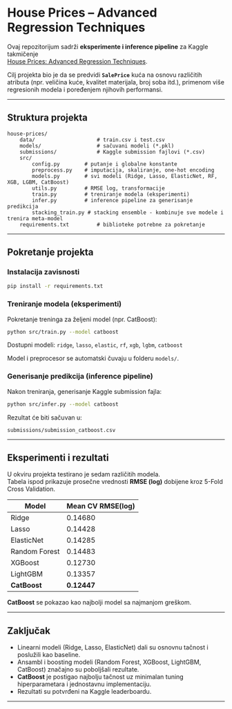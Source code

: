 # House Prices – Advanced Regression Techniques

Ovaj repozitorijum sadrži **eksperimente i inference pipeline** za Kaggle takmičenje  
[House Prices: Advanced Regression Techniques](https://www.kaggle.com/competitions/house-prices-advanced-regression-techniques).

Cilj projekta bio je da se predvidi **`SalePrice`** kuća na osnovu različitih atributa (npr. veličina kuće, kvalitet materijala, broj soba itd.), primenom više regresionih modela i poređenjem njihovih performansi.

---

## Struktura projekta

```
house-prices/
	data/                    # train.csv i test.csv
	models/                  # sačuvani modeli (*.pkl)
	submissions/             # Kaggle submission fajlovi (*.csv)
	src/
		config.py        # putanje i globalne konstante
		preprocess.py    # imputacija, skaliranje, one-hot encoding
		models.py        # svi modeli (Ridge, Lasso, ElasticNet, RF, XGB, LGBM, CatBoost)
		utils.py         # RMSE log, transformacije
		train.py         # treniranje modela (eksperimenti)
		infer.py         # inference pipeline za generisanje predikcija
		stacking_train.py # stacking ensemble - kombinuje sve modele i trenira meta-model
	requirements.txt         # biblioteke potrebne za pokretanje
```

---

## Pokretanje projekta

### Instalacija zavisnosti

```bash
pip install -r requirements.txt
```

### Treniranje modela (eksperimenti)

Pokretanje treninga za željeni model (npr. CatBoost):

```bash
python src/train.py --model catboost
```

Dostupni modeli:
`ridge`, `lasso`, `elastic`, `rf`, `xgb`, `lgbm`, `catboost`

Model i preprocesor se automatski čuvaju u folderu `models/`.

### Generisanje predikcija (inference pipeline)

Nakon treniranja, generisanje Kaggle submission fajla:

```bash
python src/infer.py --model catboost
```

Rezultat će biti sačuvan u:
```
submissions/submission_catboost.csv
```

---

## Eksperimenti i rezultati

U okviru projekta testirano je sedam različitih modela.  
Tabela ispod prikazuje prosečne vrednosti **RMSE (log)** dobijene kroz 5-Fold Cross Validation.

| Model | Mean CV RMSE(log) |
|--------|-------------------|
| Ridge | 0.14680 |
| Lasso | 0.14428 |
| ElasticNet | 0.14285 |
| Random Forest | 0.14483 |
| XGBoost | 0.12730 |
| LightGBM | 0.13357 |
| **CatBoost** | **0.12447** |

**CatBoost** se pokazao kao najbolji model sa najmanjom greškom.

---


## Zaključak

- Linearni modeli (Ridge, Lasso, ElasticNet) dali su osnovnu tačnost i poslužili kao baseline.
- Ansambl i boosting modeli (Random Forest, XGBoost, LightGBM, CatBoost) značajno su poboljšali rezultate.
- **CatBoost** je postigao najbolju tačnost uz minimalan tuning hiperparametara i jednostavnu implementaciju.
- Rezultati su potvrđeni na Kaggle leaderboardu.

---
